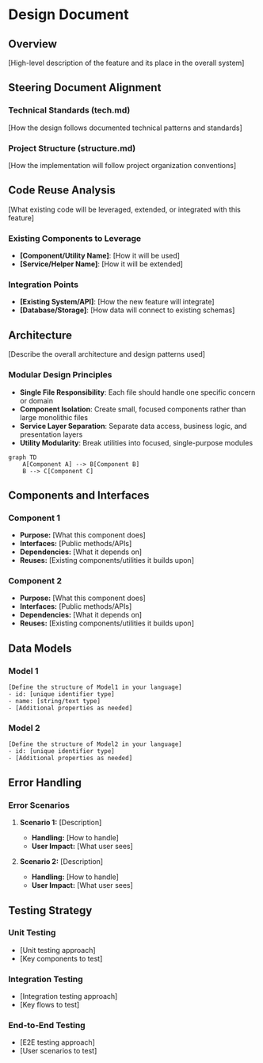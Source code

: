 # Design Document

## Overview

[High-level description of the feature and its place in the overall system]

## Steering Document Alignment

### Technical Standards (tech.md)

[How the design follows documented technical patterns and standards]

### Project Structure (structure.md)

[How the implementation will follow project organization conventions]

## Code Reuse Analysis

[What existing code will be leveraged, extended, or integrated with this
feature]

### Existing Components to Leverage

- **[Component/Utility Name]**: [How it will be used]
- **[Service/Helper Name]**: [How it will be extended]

### Integration Points

- **[Existing System/API]**: [How the new feature will integrate]
- **[Database/Storage]**: [How data will connect to existing schemas]

## Architecture

[Describe the overall architecture and design patterns used]

### Modular Design Principles

- **Single File Responsibility**: Each file should handle one specific concern
  or domain
- **Component Isolation**: Create small, focused components rather than large
  monolithic files
- **Service Layer Separation**: Separate data access, business logic, and
  presentation layers
- **Utility Modularity**: Break utilities into focused, single-purpose modules

```mermaid
graph TD
    A[Component A] --> B[Component B]
    B --> C[Component C]
```

## Components and Interfaces

### Component 1

- **Purpose:** [What this component does]
- **Interfaces:** [Public methods/APIs]
- **Dependencies:** [What it depends on]
- **Reuses:** [Existing components/utilities it builds upon]

### Component 2

- **Purpose:** [What this component does]
- **Interfaces:** [Public methods/APIs]
- **Dependencies:** [What it depends on]
- **Reuses:** [Existing components/utilities it builds upon]

## Data Models

### Model 1

```
[Define the structure of Model1 in your language]
- id: [unique identifier type]
- name: [string/text type]
- [Additional properties as needed]
```

### Model 2

```
[Define the structure of Model2 in your language]
- id: [unique identifier type]
- [Additional properties as needed]
```

## Error Handling

### Error Scenarios

1. **Scenario 1:** [Description]
   - **Handling:** [How to handle]
   - **User Impact:** [What user sees]

2. **Scenario 2:** [Description]
   - **Handling:** [How to handle]
   - **User Impact:** [What user sees]

## Testing Strategy

### Unit Testing

- [Unit testing approach]
- [Key components to test]

### Integration Testing

- [Integration testing approach]
- [Key flows to test]

### End-to-End Testing

- [E2E testing approach]
- [User scenarios to test]

